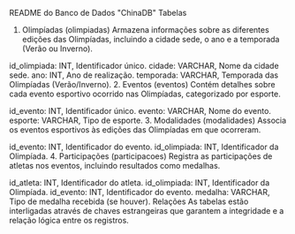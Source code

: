 README do Banco de Dados "ChinaDB"
Tabelas
1. Olimpíadas (olimpiadas)
Armazena informações sobre as diferentes edições das Olimpíadas, incluindo a cidade sede, o ano e a temporada (Verão ou Inverno).

id_olimpiada: INT, Identificador único.
cidade: VARCHAR, Nome da cidade sede.
ano: INT, Ano de realização.
temporada: VARCHAR, Temporada das Olimpíadas (Verão/Inverno).
2. Eventos (eventos)
Contém detalhes sobre cada evento esportivo ocorrido nas Olimpíadas, categorizado por esporte.

id_evento: INT, Identificador único.
evento: VARCHAR, Nome do evento.
esporte: VARCHAR, Tipo de esporte.
3. Modalidades (modalidades)
Associa os eventos esportivos às edições das Olimpíadas em que ocorreram.

id_evento: INT, Identificador do evento.
id_olimpiada: INT, Identificador da Olimpíada.
4. Participações (participacoes)
Registra as participações de atletas nos eventos, incluindo resultados como medalhas.

id_atleta: INT, Identificador do atleta.
id_olimpiada: INT, Identificador da Olimpíada.
id_evento: INT, Identificador do evento.
medalha: VARCHAR, Tipo de medalha recebida (se houver).
Relações
As tabelas estão interligadas através de chaves estrangeiras que garantem a integridade e a relação lógica entre os registros.

